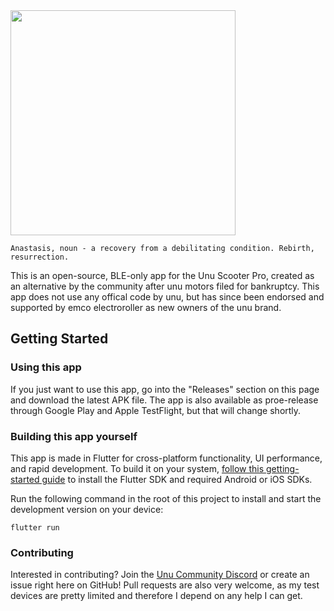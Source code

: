 <img src='images/readme_logo.png' width='360'>

```
Anastasis, noun - a recovery from a debilitating condition. Rebirth, resurrection.
```
  
This is an open-source, BLE-only app for the Unu Scooter Pro, created as an alternative by the community after unu motors filed for bankruptcy.
This app does not use any offical code by unu, but has since been endorsed and supported by emco electroroller as new owners of the unu brand.

## Getting Started

### Using this app

If you just want to use this app, go into the "Releases" section on this page and download the latest APK file. The app is also available as proe-release through Google Play and Apple TestFlight, but that will change shortly.

### Building this app yourself

This app is made in Flutter for cross-platform functionality, UI performance, and rapid development. To build it on your system, [follow this getting-started guide](https://docs.flutter.dev/get-started/install) to install the Flutter SDK and required Android or iOS SDKs.

Run the following command in the root of this project to install and start the development version on your device:

```
flutter run
```

### Contributing

Interested in contributing? Join the [Unu Community Discord](https://discord.gg/fa63HJYaP4) or create an issue right here on GitHub!
Pull requests are also very welcome, as my test devices are pretty limited and therefore I depend on any help I can get.



